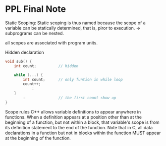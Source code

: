 # PPL Final Note

Static Scoping: Static scoping is thus named because the scope of a variable can be statically determined, that is, piror to execution. -> subprograms can be nested.

all scopes are associated with program units.

Hidden declaration

```c
void sub() {
    int count;          // hidden

    while (...) {
        int count;      // only funtion in while loop
        count++;
            :
    }
        :               // the first count show up
}
```

Scope rules
C++ allows variable definitions to appear anywhere in functions. 
When a definition appears at a position other than at the beginning of a function, but not within a block, that variable's scope is from its definition statement to the end of the function. 
Note that in C, all data declarations in a function but not in blocks within the function MUST appear at the beginning of the function.
